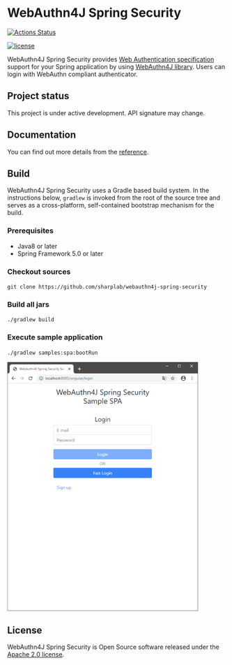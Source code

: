 # WebAuthn4J Spring Security

[![Actions Status](https://github.com/sharplab/webauthn4j-spring-security/workflows/CI/badge.svg)](https://github.com/sharplab/webauthn4j-spring-security/actions)
<!-- [![Coverage](https://sonarcloud.io/api/project_badges/measure?project=webauthn4j-spring-security&metric=coverage)](https://sonarcloud.io/dashboard?id=webauthn4j-spring-security) -->
[![license](https://img.shields.io/github/license/sharplab/webauthn4j-spring-security.svg)](https://github.com/sharplab/webauthn4j-spring-security/blob/master/LICENSE.txt)

WebAuthn4J Spring Security provides [Web Authentication specification](https://www.w3.org/TR/2019/REC-webauthn-1-20190304/) support for your Spring application by using [WebAuthn4J library](https://github.com/webauthn4j/webauthn4j).
Users can login with WebAuthn compliant authenticator.

## Project status

This project is under active development. API signature may change.

## Documentation

You can find out more details from the [reference](https://sharplab.github.io/webauthn4j-spring-security/en/).

## Build

WebAuthn4J Spring Security uses a Gradle based build system.
In the instructions below, `gradlew` is invoked from the root of the source tree and serves as a cross-platform,
self-contained bootstrap mechanism for the build.

### Prerequisites

- Java8 or later
- Spring Framework 5.0 or later

### Checkout sources

```
git clone https://github.com/sharplab/webauthn4j-spring-security
```

### Build all jars

```
./gradlew build
```

### Execute sample application

```
./gradlew samples:spa:bootRun
```

![Login view](./docs/src/reference/asciidoc/en/images/login.png "Login view")


## License

WebAuthn4J Spring Security is Open Source software released under the
[Apache 2.0 license](http://www.apache.org/licenses/LICENSE-2.0.html).
